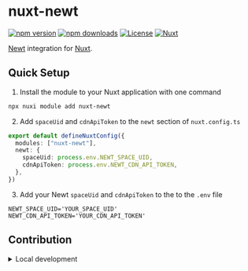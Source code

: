 # nuxt-newt

[![npm version][npm-version-src]][npm-version-href]
[![npm downloads][npm-downloads-src]][npm-downloads-href]
[![License][license-src]][license-href]
[![Nuxt][nuxt-src]][nuxt-href]

[Newt](https://www.newt.so/) integration for [Nuxt](https://nuxt.com/).

## Quick Setup

1. Install the module to your Nuxt application with one command

```bash
npx nuxi module add nuxt-newt
```

2. Add `spaceUid` and `cdnApiToken` to the `newt` section of `nuxt.config.ts`

```ts
export default defineNuxtConfig({
  modules: ["nuxt-newt"],
  newt: {
    spaceUid: process.env.NEWT_SPACE_UID,
    cdnApiToken: process.env.NEWT_CDN_API_TOKEN,
  },
})
```

3. Add your Newt `spaceUid` and `cdnApiToken` to the to the `.env` file

```.env
NEWT_SPACE_UID='YOUR_SPACE_UID'
NEWT_CDN_API_TOKEN='YOUR_CDN_API_TOKEN'
```

## Contribution

<details>
  <summary>Local development</summary>
  
  ```bash
  # Install dependencies
  npm install
  
  # Generate type stubs
  npm run dev:prepare
  
  # Develop with the playground
  npm run dev
  
  # Build the playground
  npm run dev:build
  
  # Run ESLint
  npm run lint
  
  # Run Vitest
  npm run test
  npm run test:watch
  
  # Release new version
  npm run release
  ```

</details>

<!-- Badges -->

[npm-version-src]: https://img.shields.io/npm/v/nuxt-newt/latest.svg?style=flat&colorA=020420&colorB=00DC82
[npm-version-href]: https://npmjs.com/package/nuxt-newt
[npm-downloads-src]: https://img.shields.io/npm/dm/nuxt-newt.svg?style=flat&colorA=020420&colorB=00DC82
[npm-downloads-href]: https://npmjs.com/package/nuxt-newt
[license-src]: https://img.shields.io/npm/l/nuxt-newt.svg?style=flat&colorA=020420&colorB=00DC82
[license-href]: https://npmjs.com/package/nuxt-newt
[nuxt-src]: https://img.shields.io/badge/Nuxt-020420?logo=nuxt.js
[nuxt-href]: https://nuxt.com
